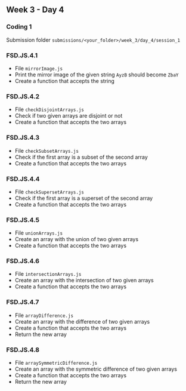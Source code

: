 ## Week 3 - Day 4

### Coding 1

Submission folder `submissions/<your_folder>/week_3/day_4/session_1`

### FSD.JS.4.1
- File `mirrorImage.js` 
- Print the mirror image of the given string `AyzB` should become `ZbaY`
- Create a function that accepts the string

### FSD.JS.4.2
- File `checkDisjointArrays.js` 
- Check if two given arrays are disjoint or not 
- Create a function that accepts the two arrays

### FSD.JS.4.3
- File `checkSubsetArrays.js`
- Check if the first array is a subset of the second array
- Create a function that accepts the two arrays

### FSD.JS.4.4
- File `checkSupersetArrays.js`
- Check if the first array is a superset of the second array
- Create a function that accepts the two arrays

### FSD.JS.4.5
- File `unionArrays.js`
- Create an array with the union of two given arrays 
- Create a function that accepts the two arrays

### FSD.JS.4.6
- File `intersectionArrays.js`
- Create an array with the intersection of two given arrays 
- Create a function that accepts the two arrays

### FSD.JS.4.7
- File `arrayDifference.js`
- Create an array with the difference of two given arrays
- Create a function that accepts the two arrays
- Return the new array

### FSD.JS.4.8
- File `arraySymmetricDifference.js`
- Create an array with the symmetric difference of two given arrays
- Create a function that accepts the two arrays
- Return the new array
